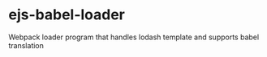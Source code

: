 # ejs-babel-loader
Webpack loader program that handles lodash template and supports babel translation
